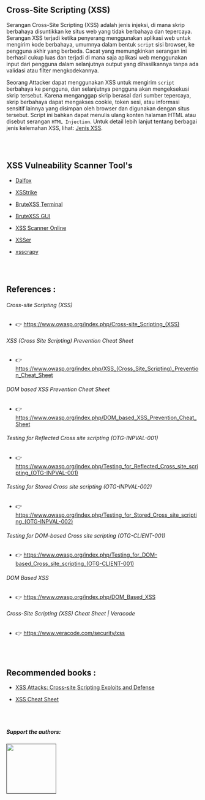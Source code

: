 ## Cross-Site Scripting (XSS)
Serangan Cross-Site Scripting (XSS) adalah jenis injeksi, di mana skrip berbahaya disuntikkan ke situs web yang tidak berbahaya dan tepercaya. Serangan XSS terjadi ketika penyerang menggunakan aplikasi web untuk mengirim kode berbahaya, umumnya dalam bentuk <code>script</code> sisi browser, ke pengguna akhir yang berbeda. Cacat yang memungkinkan serangan ini berhasil cukup luas dan terjadi di mana saja aplikasi web menggunakan input dari pengguna dalam selanjutnya output yang dihasilkannya tanpa ada validasi atau filter mengkodekannya.

Seorang Attacker dapat menggunakan XSS untuk mengirim <code>script</code> berbahaya ke pengguna, dan selanjutnya pengguna akan mengeksekusi skrip tersebut. Karena menganggap skrip berasal dari sumber tepercaya, skrip berbahaya dapat mengakses cookie, token sesi, atau informasi sensitif lainnya yang disimpan oleh browser dan digunakan dengan situs tersebut. Script ini bahkan dapat menulis ulang konten halaman HTML atau disebut serangan <code>HTML Injection</code>. Untuk detail lebih lanjut tentang berbagai jenis kelemahan XSS, lihat: [Jenis XSS](https://www.owasp.org/index.php/Types_of_Cross-Site_Scripting).

<br><br>
## XSS Vulneability Scanner Tool's
* [Dalfox](https://github.com/hahwul/dalfox)

* [XSStrike](https://github.com/UltimateHackers/XSStrike)

* [BruteXSS Terminal](https://github.com/shawarkhanethicalhacker/BruteXSS)

* [BruteXSS GUI](https://github.com/rajeshmajumdar/BruteXSS)

* [XSS Scanner Online](http://xss-scanner.com/)

* [XSSer](https://tools.kali.org/web-applications/xsser)

* [xsscrapy](https://github.com/DanMcInerney/xsscrapy)

<br><br>
## References :

###### Cross-site Scripting (XSS)

* 👉 https://www.owasp.org/index.php/Cross-site_Scripting_(XSS)

###### XSS (Cross Site Scripting) Prevention Cheat Sheet

* 👉 https://www.owasp.org/index.php/XSS_(Cross_Site_Scripting)_Prevention_Cheat_Sheet

###### DOM based XSS Prevention Cheat Sheet

* 👉 https://www.owasp.org/index.php/DOM_based_XSS_Prevention_Cheat_Sheet

###### Testing for Reflected Cross site scripting (OTG-INPVAL-001)

* 👉 https://www.owasp.org/index.php/Testing_for_Reflected_Cross_site_scripting_(OTG-INPVAL-001)

###### Testing for Stored Cross site scripting (OTG-INPVAL-002)

* 👉 https://www.owasp.org/index.php/Testing_for_Stored_Cross_site_scripting_(OTG-INPVAL-002)

###### Testing for DOM-based Cross site scripting (OTG-CLIENT-001)

* 👉 https://www.owasp.org/index.php/Testing_for_DOM-based_Cross_site_scripting_(OTG-CLIENT-001)

###### DOM Based XSS

* 👉 https://www.owasp.org/index.php/DOM_Based_XSS

###### Cross-Site Scripting (XSS) Cheat Sheet | Veracode

* 👉 https://www.veracode.com/security/xss


<br><br>
## Recommended books :

* [XSS Attacks: Cross-site Scripting Exploits and Defense](https://books.google.com.tr/books/about/XSS_Attacks.html?id=dPhqDe0WHZ8C)

* [XSS Cheat Sheet](https://leanpub.com/xss)


<br><br>
##### Support the authors:
<noscript><a href=""><img width="130px" src="https://www.paypalobjects.com/digitalassets/c/website/logo/full-text/pp_fc_hl.svg"></a></noscript>
